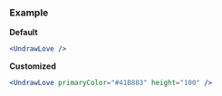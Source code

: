 ### Example

**Default**
```jsx
<UndrawLove />
```

**Customized**
```jsx
<UndrawLove primaryColor="#41B883" height="100" />
```
